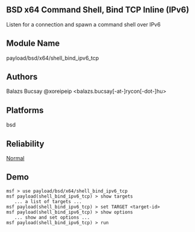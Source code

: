 ## BSD x64 Command Shell, Bind TCP Inline (IPv6)

Listen for a connection and spawn a command shell over IPv6


## Module Name
payload/bsd/x64/shell_bind_ipv6_tcp

## Authors
Balazs Bucsay @xoreipeip <balazs.bucsay[-at-]rycon[-dot-]hu>





## Platforms
bsd

## Reliability
[Normal](https://github.com/rapid7/metasploit-framework/wiki/Exploit-Ranking)

## Demo

```
msf > use payload/bsd/x64/shell_bind_ipv6_tcp
msf payload(shell_bind_ipv6_tcp) > show targets
   ... a list of targets ...
msf payload(shell_bind_ipv6_tcp) > set TARGET <target-id>
msf payload(shell_bind_ipv6_tcp) > show options
   ... show and set options ...
msf payload(shell_bind_ipv6_tcp) > run
```
    
    
